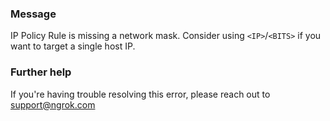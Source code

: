 
### Message
IP Policy Rule is missing a network mask. Consider using <code>&lt;IP&gt;</code>/<code>&lt;BITS&gt;</code> if you want to target a single host IP.

### Further help
If you're having trouble resolving this error, please reach out to [support@ngrok.com](mailto:support@ngrok.com?subject=Help%20with%20ERR_NGROK_1413)

